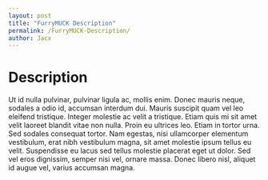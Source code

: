 ```yaml
---
layout: post
title: "FurryMUCK Description"
permalink: /FurryMUCK-Description/
author: Jacx
---
```


# Description
Ut id nulla pulvinar, pulvinar ligula ac, mollis enim. Donec mauris neque, sodales a odio id, accumsan interdum dui. Mauris suscipit quam vel leo eleifend tristique. Integer molestie ac velit a tristique. Etiam quis mi sit amet velit laoreet blandit vitae non nulla. Proin eu ultrices leo. Etiam in tortor urna. Sed sodales consequat tortor. Nam egestas, nisi ullamcorper elementum vestibulum, erat nibh vestibulum magna, sit amet molestie ipsum tellus eu velit. Suspendisse eu lacus sed tellus molestie placerat eget ut dolor. Sed vel eros dignissim, semper nisi vel, ornare massa. Donec libero nisl, aliquet id augue vel, varius accumsan magna.
